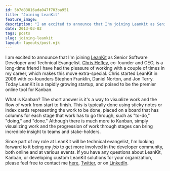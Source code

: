 ```yaml
---
id: 5b7d83816ada047f703ba951
title: "Joining LeanKit"
feature_image:
description: "I am excited to announce that I'm joining LeanKit as Senior Software Developer and Technical Evangelist. Chris Hefley, co-founder and CEO,…"
date: 2013-03-02
tags: posts
slug: joining-leankit
layout: layouts/post.njk
---
```


I am excited to announce that I'm joining [LeanKit](http://leankit.com) as Senior Software Developer and Technical Evangelist. [Chris Hefley](http://www.linkedin.com/in/chrishefley), co-founder and CEO, is a long-time friend I have had the pleasure of working with a couple of times in my career, which makes this move extra-special. Chris started LeanKit in 2009 with co-founders Stephen Franklin, Daniel Norton, and Jon Terry. Today LeanKit is a rapidly growing startup, and poised to be the premier online tool for Kanban.

What is Kanban? The short answer is it's a way to visualize work and the flow of work from start to finish. This is typically done using sticky notes or index cards representing the work to be done, placed on a board that has columns for each stage that work has to go through, such as "to-do," "doing," and "done." Although there is much more to Kanban, simply visualizing work and the progression of work through stages can bring incredible insight to teams and stake-holders.

Since part of my role at LeanKit will be technical evangelist, I'm looking forward to it being _my job_ to get more involved in the developer community, both online and at various events. If you have any questions about LeanKit, Kanban, or developing custom LeanKit solutions for your organization, please feel free to contact me [here](http://reverentgeek.com/contact/ "Contact"), [Twitter](http://twitter.com/reverentgeek), or on [LinkedIn](http://www.linkedin.com/in/davidneal/).
